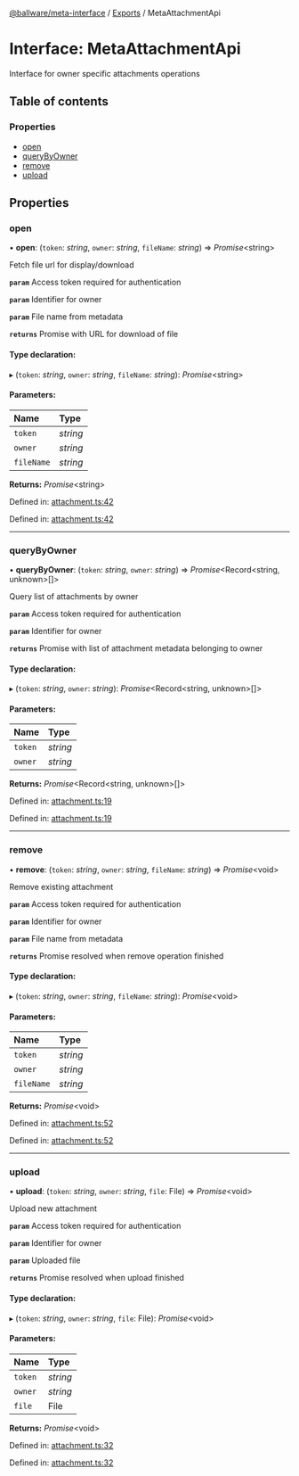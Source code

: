 [@ballware/meta-interface](../README.md) / [Exports](../modules.md) / MetaAttachmentApi

# Interface: MetaAttachmentApi

Interface for owner specific attachments operations

## Table of contents

### Properties

- [open](metaattachmentapi.md#open)
- [queryByOwner](metaattachmentapi.md#querybyowner)
- [remove](metaattachmentapi.md#remove)
- [upload](metaattachmentapi.md#upload)

## Properties

### open

• **open**: (`token`: *string*, `owner`: *string*, `fileName`: *string*) => *Promise*<string\>

Fetch file url for display/download

**`param`** Access token required for authentication

**`param`** Identifier for owner

**`param`** File name from metadata

**`returns`** Promise with URL for download of file

#### Type declaration:

▸ (`token`: *string*, `owner`: *string*, `fileName`: *string*): *Promise*<string\>

#### Parameters:

Name | Type |
:------ | :------ |
`token` | *string* |
`owner` | *string* |
`fileName` | *string* |

**Returns:** *Promise*<string\>

Defined in: [attachment.ts:42](https://github.com/ballware/ballware-client/blob/5f55ce4/packages/meta-interface/src/attachment.ts#L42)

Defined in: [attachment.ts:42](https://github.com/ballware/ballware-client/blob/5f55ce4/packages/meta-interface/src/attachment.ts#L42)

___

### queryByOwner

• **queryByOwner**: (`token`: *string*, `owner`: *string*) => *Promise*<Record<string, unknown\>[]\>

Query list of attachments by owner

**`param`** Access token required for authentication

**`param`** Identifier for owner

**`returns`** Promise with list of attachment metadata belonging to owner

#### Type declaration:

▸ (`token`: *string*, `owner`: *string*): *Promise*<Record<string, unknown\>[]\>

#### Parameters:

Name | Type |
:------ | :------ |
`token` | *string* |
`owner` | *string* |

**Returns:** *Promise*<Record<string, unknown\>[]\>

Defined in: [attachment.ts:19](https://github.com/ballware/ballware-client/blob/5f55ce4/packages/meta-interface/src/attachment.ts#L19)

Defined in: [attachment.ts:19](https://github.com/ballware/ballware-client/blob/5f55ce4/packages/meta-interface/src/attachment.ts#L19)

___

### remove

• **remove**: (`token`: *string*, `owner`: *string*, `fileName`: *string*) => *Promise*<void\>

Remove existing attachment

**`param`** Access token required for authentication

**`param`** Identifier for owner

**`param`** File name from metadata

**`returns`** Promise resolved when remove operation finished

#### Type declaration:

▸ (`token`: *string*, `owner`: *string*, `fileName`: *string*): *Promise*<void\>

#### Parameters:

Name | Type |
:------ | :------ |
`token` | *string* |
`owner` | *string* |
`fileName` | *string* |

**Returns:** *Promise*<void\>

Defined in: [attachment.ts:52](https://github.com/ballware/ballware-client/blob/5f55ce4/packages/meta-interface/src/attachment.ts#L52)

Defined in: [attachment.ts:52](https://github.com/ballware/ballware-client/blob/5f55ce4/packages/meta-interface/src/attachment.ts#L52)

___

### upload

• **upload**: (`token`: *string*, `owner`: *string*, `file`: File) => *Promise*<void\>

Upload new attachment

**`param`** Access token required for authentication

**`param`** Identifier for owner

**`param`** Uploaded file

**`returns`** Promise resolved when upload finished

#### Type declaration:

▸ (`token`: *string*, `owner`: *string*, `file`: File): *Promise*<void\>

#### Parameters:

Name | Type |
:------ | :------ |
`token` | *string* |
`owner` | *string* |
`file` | File |

**Returns:** *Promise*<void\>

Defined in: [attachment.ts:32](https://github.com/ballware/ballware-client/blob/5f55ce4/packages/meta-interface/src/attachment.ts#L32)

Defined in: [attachment.ts:32](https://github.com/ballware/ballware-client/blob/5f55ce4/packages/meta-interface/src/attachment.ts#L32)

